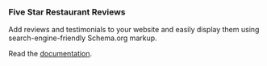 ### <a name="good-reviews-wp"></a> Five Star Restaurant Reviews

Add reviews and testimonials to your website and easily display them using search-engine-friendly Schema.org markup.

Read the [documentation](/plugins/good-reviews-wp).
